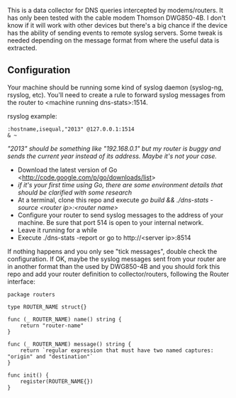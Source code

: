 This is a data collector for DNS queries intercepted by modems/routers.
It has only been tested with the cable modem Thomson DWG850-4B.
I don't know if it will work with other devices but there's a big chance if the 
device has the ability of sending events to remote syslog servers. Some tweak is
needed depending on the message format from where the useful data is extracted.

Configuration
-------------

Your machine should be running some kind of syslog daemon (syslog-ng, rsyslog, etc).
You'll need to create a rule to forward syslog messages from the router to &lt;machine running dns-stats&gt;:1514.

rsyslog example:

```
:hostname,isequal,"2013" @127.0.0.1:1514 
& ~
```

*"2013" should be something like "192.168.0.1" but my router is buggy and sends the current year instead of its address. Maybe it's not your case.*

- Download the latest version of Go &lt;http://code.google.com/p/go/downloads/list&gt;
- *if it's your first time using Go, there are some environment details that should be clarified with some research*
- At a terminal, clone this repo and execute *go build && ./dns-stats -source &lt;router ip&gt;:&lt;router name&gt;* 
- Configure your router to send syslog messages to the address of your machine. Be sure that port 514 is open to your internal network.
- Leave it running for a while
- Execute ./dns-stats -report or go to http://&lt;server ip&gt;:8514

If nothing happens and you only see "tick messages", double check the configuration.
If OK, maybe the syslog messages sent from your router are in another format than the used by DWG850-4B and you should fork this repo and add your router definition to collector/routers, following the Router interface:

```
package routers

type ROUTER_NAME struct{}

func (_ ROUTER_NAME) name() string {
	return "router-name"
}

func (_ ROUTER_NAME) message() string {
	return `regular expression that must have two named captures: "origin" and "destination"`
}

func init() {
	register(ROUTER_NAME{})
}

```
